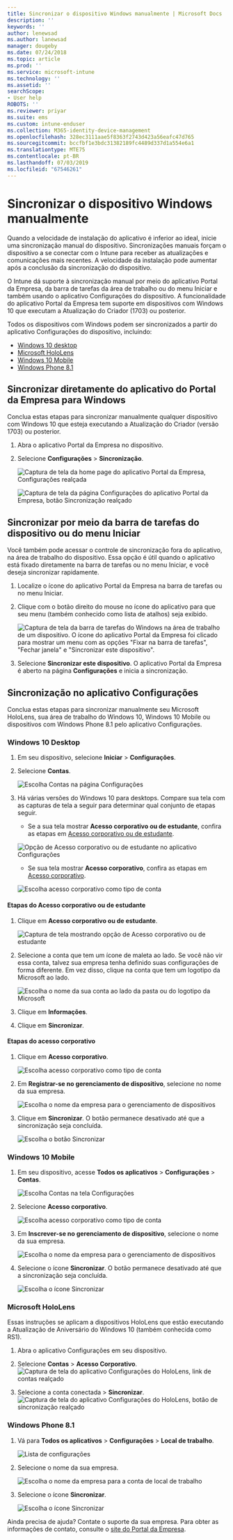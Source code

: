 ```yaml
---
title: Sincronizar o dispositivo Windows manualmente | Microsoft Docs
description: ''
keywords: ''
author: lenewsad
ms.author: lanewsad
manager: dougeby
ms.date: 07/24/2018
ms.topic: article
ms.prod: ''
ms.service: microsoft-intune
ms.technology: ''
ms.assetid: ''
searchScope:
- User help
ROBOTS: ''
ms.reviewer: priyar
ms.suite: ems
ms.custom: intune-enduser
ms.collection: M365-identity-device-management
ms.openlocfilehash: 328ec3111aae5f8363f2743d423a56eafc47d765
ms.sourcegitcommit: bccfbf1e3bdc31382189fc4489d337d1a554e6a1
ms.translationtype: MTE75
ms.contentlocale: pt-BR
ms.lasthandoff: 07/03/2019
ms.locfileid: "67546261"
---
```

# <a name="sync-your-windows-device-manually"></a>Sincronizar o dispositivo Windows manualmente

Quando a velocidade de instalação do aplicativo é inferior ao ideal, inicie uma sincronização manual do dispositivo. Sincronizações manuais forçam o dispositivo a se conectar com o Intune para receber as atualizações e comunicações mais recentes. A velocidade da instalação pode aumentar após a conclusão da sincronização do dispositivo.

O Intune dá suporte à sincronização manual por meio do aplicativo Portal da Empresa, da barra de tarefas da área de trabalho ou do menu Iniciar e também usando o aplicativo Configurações do dispositivo. A funcionalidade do aplicativo Portal da Empresa tem suporte em dispositivos com Windows 10 que executam a Atualização do Criador (1703) ou posterior. 

Todos os dispositivos com Windows podem ser sincronizados a partir do aplicativo Configurações do dispositivo, incluindo:

* [Windows 10 desktop](#windows-10-desktop)  
* [Microsoft HoloLens](#microsoft-hololens)   
* [Windows 10 Mobile](#windows-10-mobile)  
* [Windows Phone 8.1](#windows-phone-81)    

## <a name="sync-directly-from-company-portal-app-for-windows"></a>Sincronizar diretamente do aplicativo do Portal da Empresa para Windows
Conclua estas etapas para sincronizar manualmente qualquer dispositivo com Windows 10 que esteja executando a Atualização do Criador (versão 1703) ou posterior.

1. Abra o aplicativo Portal da Empresa no dispositivo.

2. Selecione **Configurações** > **Sincronização**.

    ![Captura de tela da home page do aplicativo Portal da Empresa, Configurações realçada](./media/RS1_homePage_settings_04.png)  
    
    ![Captura de tela da página Configurações do aplicativo Portal da Empresa, botão Sincronização realçado](./media/RS1_settingspage_sync05.png)  

## <a name="sync-from-device-taskbar-or-start-menu"></a>Sincronizar por meio da barra de tarefas do dispositivo ou do menu Iniciar   

Você também pode acessar o controle de sincronização fora do aplicativo, na área de trabalho do dispositivo. Essa opção é útil quando o aplicativo está fixado diretamente na barra de tarefas ou no menu Iniciar, e você deseja sincronizar rapidamente.  

1. Localize o ícone do aplicativo Portal da Empresa na barra de tarefas ou no menu Iniciar.  
2. Clique com o botão direito do mouse no ícone do aplicativo para que seu menu (também conhecido como lista de atalhos) seja exibido.  

    ![Captura de tela da barra de tarefas do Windows na área de trabalho de um dispositivo. O ícone do aplicativo Portal da Empresa foi clicado para mostrar um menu com as opções "Fixar na barra de tarefas", "Fechar janela" e "Sincronizar este dispositivo".](./media/sync-device-from-start-menu-1807.png)  

3. Selecione **Sincronizar este dispositivo**. O aplicativo Portal da Empresa é aberto na página **Configurações** e inicia a sincronização.  

## <a name="sync-from-settings-app"></a>Sincronização no aplicativo Configurações 
Conclua estas etapas para sincronizar manualmente seu Microsoft HoloLens, sua área de trabalho do Windows 10, Windows 10 Mobile ou dispositivos com Windows Phone 8.1 pelo aplicativo Configurações.  

### <a name="windows-10-desktop"></a>Windows 10 Desktop
1. Em seu dispositivo, selecione **Iniciar** > **Configurações**.

2. Selecione **Contas**.

    ![Escolha Contas na página Configurações](./media/win10pc-sync-2-settings-accounts.png)  

3. Há várias versões do Windows 10 para desktops. Compare sua tela com as capturas de tela a seguir para determinar qual conjunto de etapas seguir. 

    * Se a sua tela mostrar **Acesso corporativo ou de estudante**, confira as etapas em [Acesso corporativo ou de estudante](#access-work-or-school-steps).

    ![Opção de Acesso corporativo ou de estudante no aplicativo Configurações](./media/w10-enroll-rs1-connect-to-work-or-school.png)  

    * Se sua tela mostrar **Acesso corporativo**, confira as etapas em [Acesso corporativo](#work-access-steps).  

    ![Escolha acesso corporativo como tipo de conta](./media/win10pc-sync-3-work-access.png)

#### <a name="access-work-or-school-steps"></a>Etapas do Acesso corporativo ou de estudante

1. Clique em **Acesso corporativo ou de estudante**.

    ![Captura de tela mostrando opção de Acesso corporativo ou de estudante](./media/w10-enroll-rs1-connect-to-work-or-school.png)  

2. Selecione a conta que tem um ícone de maleta ao lado. Se você não vir essa conta, talvez sua empresa tenha definido suas configurações de forma diferente. Em vez disso, clique na conta que tem um logotipo da Microsoft ao lado.

     ![Escolha o nome da sua conta ao lado da pasta ou do logotipo da Microsoft](./media/win10pc-rs1-sync-info-button.png)

3. Clique em **Informações**. 

4. Clique em **Sincronizar**. 

#### <a name="work-access-steps"></a>Etapas do acesso corporativo

1. Clique em **Acesso corporativo**.

    ![Escolha acesso corporativo como tipo de conta](./media/win10pc-sync-3-work-access.png)

2. Em **Registrar-se no gerenciamento de dispositivo**, selecione no nome da sua empresa.

    ![Escolha o nome da empresa para o gerenciamento de dispositivos](./media/win10pc-sync-4-tap-com-name.png)

3. Clique em **Sincronizar**. O botão permanece desativado até que a sincronização seja concluída.

    ![Escolha o botão Sincronizar](./media/win10pc-sync-5-tap-sync.png)  


### <a name="windows-10-mobile"></a>Windows 10 Mobile

   1. Em seu dispositivo, acesse **Todos os aplicativos** > **Configurações** > **Contas**.

       ![Escolha Contas na tela Configurações](./media/win10m-sync-1-settings-accounts.png)

   2. Selecione **Acesso corporativo**.

       ![Escolha acesso corporativo como tipo de conta](./media/win10m-sync-2-work-access.png)

   3. Em **Inscrever-se no gerenciamento de dispositivo**, selecione o nome da sua empresa.

       ![Escolha o nome da empresa para o gerenciamento de dispositivos](./media/win10m-sync-3-tap-comp-name.png)

   4. Selecione o ícone **Sincronizar**. O botão permanece desativado até que a sincronização seja concluída.

       ![Escolha o ícone Sincronizar](./media/win10m-sync-4-tap-sync.png)  
### <a name="microsoft-hololens"></a>Microsoft HoloLens  
Essas instruções se aplicam a dispositivos HoloLens que estão executando a Atualização de Aniversário do Windows 10 (também conhecida como RS1). 
1. Abra o aplicativo Configurações em seu dispositivo.  

2. Selecione **Contas** > **Acesso Corporativo**.  
    ![Captura de tela do aplicativo Configurações do HoloLens, link de contas realçado](./media/RS1_holoLens_SettingsRS1_Accounts_06.png)  

3. Selecione a conta conectada > **Sincronizar**.  ![Captura de tela do aplicativo Configurações do HoloLens, botão de sincronização realçado](./media/RS1_holoLens_SyncRS1_Sync_08.png)  

### <a name="windows-phone-81"></a>Windows Phone 8.1

1. Vá para **Todos os aplicativos** > **Configurações** > **Local de trabalho**.

    ![Lista de configurações](./media/wp81-1-sync-settings-workplace.png)

2. Selecione o nome da sua empresa.

    ![Escolha o nome da empresa para a conta de local de trabalho](./media/wp81-2-sync-tap-compname.png)

3. Selecione o ícone **Sincronizar**.

    ![Escolha o ícone Sincronizar](./media/wp81-3-sync-tap-sync-button.png)

Ainda precisa de ajuda? Contate o suporte da sua empresa. Para obter as informações de contato, consulte o [site do Portal da Empresa](https://go.microsoft.com/fwlink/?linkid=2010980).
